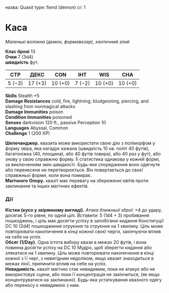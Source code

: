 назва: Quasit type: fiend (demon) cr: 1

# Каса
_Маленькі волокна (демон, формавезар), хаотичний злий_

**Клас броні** 13    
**Очки** 7 (3d4)    
**швидкість** фут.

| СТР    | ДЕКС    | CON     | ІНТ    | WIS     | CHA     |
| ------ | ------- | ------- | ------ | ------- | ------- |
| 5 (−3) | 17 (+3) | 10 (+0) | 7 (−2) | 10 (+0) | 10 (+0) |

**Skills** Stealth +5    
**Damage Resistances** cold, fire, lightning; bludgeoning, piercing, and slashing from nonmagical attacks    
**Damage Immunities** poison    
**Condition Immunities** poisoned    
**Senses** darkvision 120 ft., passive Perception 10    
**Languages** Abyssal, Common    
**Challenge** 1 (200 XP)

**Шепечанджер.** квазита може використати свою дію з поліморфом у форму звіра, яка нагадує кажана (швидкість 10 кв. політ 40 футів), багатоніжка (40, площина), або 40 футів товира), або 40 раз у фут), або знову у свою справжню форму. Її статистика однакова у кожній формі, за виключенням змін швидкості. Будь-яке спорядження воно одягнуте або перенесене не перетворюється. Він повертається до своєї справжньої форми, коли вона помирає.    
**Магічного Опору.** квазіт має перевагу на збереженні квітів проти заклинання та інших магічних ефектів.

### Дії
**Кістки (кусо у звірянному вигляді).** _Атака ближньої зброї:_ +4 до удару, досягає 5-го рівня, по одній цілі. _Вставити:_ 5 (1d4 + 3) пробивання пошкоджень, і ціль має досягти успіху в запобіганні кидання Конституції DC 10 (2d4) пошкодження отруєння та отруєння на 1 хвилину. Ціль може повторювати накопичення в кінці кожної своєї черги, закінчуючи вплив на себе на успіх.    
**Обсяг (1/Day).** Одна істота вибору квази в межах 20 футів, і вона повинна досягти успіху на DC 10 Мудро, щоб зберегти кидання або злякатися на 1 хвилину. Ціль може повторювати накопичення в кінці кожної з її черг, з невигідним недоліком, якщо квазит знаходиться в межах лінії, припинити вплив на себе на успіх.    
**Невидимість.** квазіт магічно стає невидимим, поки не атакує або не використовує сцени, або поки її концентрація не закінчиться, (як якщо концентруватися на заклинанні). Будь-яка устаткування квазного одягу або переносу є невидимою з ним.